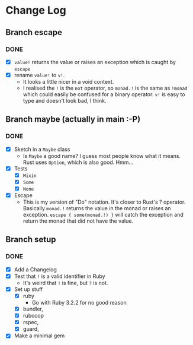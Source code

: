 # Change Log

## Branch escape
### DONE
  - [X] `value!` returns the value or raises an exception which is caught by `escape`
  - [X] rename `value!` to `v!`.
    - It looks a little nicer in a void context.
    - I realised the `!` is the `not` operator, so `monad.!` is the same as `!monad` which
      could easily be confused for a binary operator.  `v!` is easy to type and doesn't look
      bad, I think.

## Branch maybe (actually in main :-P)
### DONE
  - [X] Sketch in a `Maybe` class
    - Is `Maybe` a good name?  I guess most people know what it means.
      Rust uses `Option`, which is also good.  Hmm...
  - [X] Tests
    - [X] `Mixin`
    - [X] `Some`
    - [X] `None`
  - [X] Escape
    - This is my version of "Do" notation.  It's closer to Rust's ? operator.
      Basically `monad.!` returns the value in the monad or raises an exception.
      `escape { some(monad.!) }` will catch the exception and return the monad
      that did not have the value.

## Branch setup
### DONE
  - [X] Add a Changelog
  - [X] Test that `!` is a valid identifier in Ruby
    - It's weird that `!` is fine, but `?` is not.
  - [X] Set up stuff
    - [X] ruby
      - Go with Ruby 3.2.2 for no good reason
    - [X] bundler,
    - [X] rubocop
    - [X] rspec,
    - [X] guard,
  - [X] Make a minimal gem
